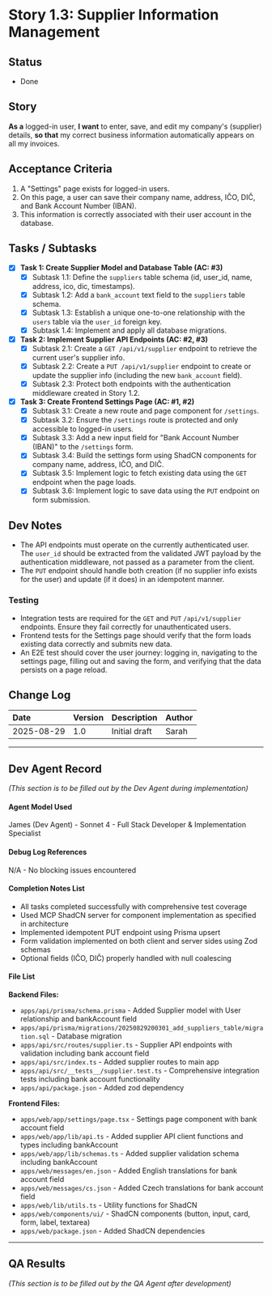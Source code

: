 # Story 1.3: Supplier Information Management

## Status
- Done

## Story
**As a** logged-in user,
**I want** to enter, save, and edit my company's (supplier) details,
**so that** my correct business information automatically appears on all my invoices.

## Acceptance Criteria
1. A "Settings" page exists for logged-in users.
2. On this page, a user can save their company name, address, IČO, DIČ, and Bank Account Number (IBAN).
3. This information is correctly associated with their user account in the database.

## Tasks / Subtasks
- [x] **Task 1: Create Supplier Model and Database Table (AC: #3)**
  - [x] Subtask 1.1: Define the `suppliers` table schema (id, user_id, name, address, ico, dic, timestamps).
  - [x] Subtask 1.2: Add a `bank_account` text field to the `suppliers` table schema.
  - [x] Subtask 1.3: Establish a unique one-to-one relationship with the `users` table via the `user_id` foreign key.
  - [x] Subtask 1.4: Implement and apply all database migrations.
- [x] **Task 2: Implement Supplier API Endpoints (AC: #2, #3)**
  - [x] Subtask 2.1: Create a `GET /api/v1/supplier` endpoint to retrieve the current user's supplier info.
  - [x] Subtask 2.2: Create a `PUT /api/v1/supplier` endpoint to create or update the supplier info (including the new `bank_account` field).
  - [x] Subtask 2.3: Protect both endpoints with the authentication middleware created in Story 1.2.
- [x] **Task 3: Create Frontend Settings Page (AC: #1, #2)**
  - [x] Subtask 3.1: Create a new route and page component for `/settings`.
  - [x] Subtask 3.2: Ensure the `/settings` route is protected and only accessible to logged-in users.
  - [x] Subtask 3.3: Add a new input field for "Bank Account Number (IBAN)" to the `/settings` form.
  - [x] Subtask 3.4: Build the settings form using ShadCN components for company name, address, IČO, and DIČ.
  - [x] Subtask 3.5: Implement logic to fetch existing data using the `GET` endpoint when the page loads.
  - [x] Subtask 3.6: Implement logic to save data using the `PUT` endpoint on form submission.

## Dev Notes
- The API endpoints must operate on the currently authenticated user. The `user_id` should be extracted from the validated JWT payload by the authentication middleware, not passed as a parameter from the client.
- The `PUT` endpoint should handle both creation (if no supplier info exists for the user) and update (if it does) in an idempotent manner.

### Testing
- Integration tests are required for the `GET` and `PUT` `/api/v1/supplier` endpoints. Ensure they fail correctly for unauthenticated users.
- Frontend tests for the Settings page should verify that the form loads existing data correctly and submits new data.
- An E2E test should cover the user journey: logging in, navigating to the settings page, filling out and saving the form, and verifying that the data persists on a page reload.

## Change Log
| Date       | Version | Description                | Author |
| :--------- | :------ | :------------------------- | :----- |
| 2025-08-29 | 1.0     | Initial draft              | Sarah  |

---
## Dev Agent Record
*(This section is to be filled out by the Dev Agent during implementation)*

#### Agent Model Used
James (Dev Agent) - Sonnet 4 - Full Stack Developer & Implementation Specialist

#### Debug Log References
N/A - No blocking issues encountered

#### Completion Notes List
- All tasks completed successfully with comprehensive test coverage
- Used MCP ShadCN server for component implementation as specified in architecture
- Implemented idempotent PUT endpoint using Prisma upsert
- Form validation implemented on both client and server sides using Zod schemas
- Optional fields (IČO, DIČ) properly handled with null coalescing

#### File List
**Backend Files:**
- `apps/api/prisma/schema.prisma` - Added Supplier model with User relationship and bankAccount field
- `apps/api/prisma/migrations/20250829200301_add_suppliers_table/migration.sql` - Database migration
- `apps/api/src/routes/supplier.ts` - Supplier API endpoints with validation including bank account field
- `apps/api/src/index.ts` - Added supplier routes to main app
- `apps/api/src/__tests__/supplier.test.ts` - Comprehensive integration tests including bank account functionality
- `apps/api/package.json` - Added zod dependency

**Frontend Files:**
- `apps/web/app/settings/page.tsx` - Settings page component with bank account field
- `apps/web/app/lib/api.ts` - Added supplier API client functions and types including bankAccount
- `apps/web/app/lib/schemas.ts` - Added supplier validation schema including bankAccount
- `apps/web/messages/en.json` - Added English translations for bank account field
- `apps/web/messages/cs.json` - Added Czech translations for bank account field
- `apps/web/lib/utils.ts` - Utility functions for ShadCN
- `apps/web/components/ui/` - ShadCN components (button, input, card, form, label, textarea)
- `apps/web/package.json` - Added ShadCN dependencies

---
## QA Results
*(This section is to be filled out by the QA Agent after development)*
